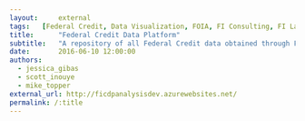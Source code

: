 ```yaml
---
layout:     external
tags:	[Federal Credit, Data Visualization, FOIA, FI Consulting, FI Labs, Capitol Area Data Science]
title:      "Federal Credit Data Platform"
subtitle:   "A repository of all Federal Credit data obtained through FOIA requests."
date:       2016-06-10 12:00:00
authors:     
  - jessica_gibas 
  - scott_inouye
  - mike_topper
external_url: http://ficdpanalysisdev.azurewebsites.net/
permalink: /:title
---
```

